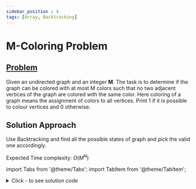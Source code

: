 ```yaml
---
sidebar_position : 4
tags: [Array, Backtracking]
---
```


# M-Coloring Problem

## [Problem](https://practice.geeksforgeeks.org/problems/m-coloring-problem-1587115620/1#)

<span >Given an undirected graph and an integer&nbsp;<strong>M</strong>. The task is to determine if the graph can be colored with at most M&nbsp;colors such that no two adjacent vertices of the graph are colored with the same color. Here coloring of a graph means the assignment of colors to all vertices. Print 1&nbsp;if it is possible to colour vertices and 0&nbsp;otherwise.</span>

## Solution Approach
Use Backtracking and find all the possible states of graph and pick the valid one accordingly.

Expected Time complexity: $O(M^N)$

import Tabs from '@theme/Tabs';
import TabItem from '@theme/TabItem';

<details><summary>Click - to see solution code</summary>

<Tabs>
<TabItem value="cpp" label="C++">

```cpp
bool isGood(bool graph[101][101], int vertex, int color[], int n) {
    for (int i = 0; i < n; i++) {
        if (graph[vertex][i] && color[vertex] == color[i]) return false;
    }
    return true;
}

bool graphColor(bool graph[101][101], int vertex, int n, int m, int color[]) {
    if (n == vertex) return true;

    for (int j = 1; j <= m; j++) {
        color[vertex] = j;
        if (isGood(graph, vertex, color, n)) {
            if (graphColor(graph, vertex + 1, n, m, color)) return true;
        }
        color[vertex] = 0;
    }
    return false;
}

bool graphColoring(bool graph[101][101], int m, int n) {
    int color[n];
    memset(color, 0, sizeof(color));
    return graphColor(graph, 0, n, m, color);
}

```
</TabItem>
</Tabs>

</details>
